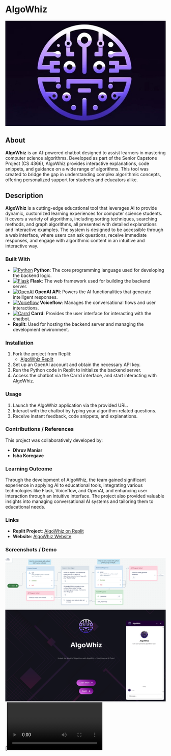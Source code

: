 # AlgoWhiz
![Project Image](https://github.com/Dhruvbam/AlgoWhiz/blob/main/Images/algoowhiz.jpg)
## About
**AlgoWhiz** is an AI-powered chatbot designed to assist learners in mastering computer science algorithms. Developed as part of the Senior Capstone Project (CS 4366), AlgoWhiz provides interactive explanations, code snippets, and guidance on a wide range of algorithms. This tool was created to bridge the gap in understanding complex algorithmic concepts, offering personalized support for students and educators alike.

## Description
**AlgoWhiz** is a cutting-edge educational tool that leverages AI to provide dynamic, customized learning experiences for computer science students. It covers a variety of algorithms, including sorting techniques, searching methods, and graph algorithms, all presented with detailed explanations and interactive examples. The system is designed to be accessible through a web interface, where users can ask questions, receive immediate responses, and engage with algorithmic content in an intuitive and interactive way.

### Built With
- <a href="https://www.python.org/" target="_blank" rel="noreferrer"><img src="https://img.shields.io/badge/Python-3670A0?style=for-the-badge&logo=python&logoColor=ffdd54" width="36" height="36" alt="Python" /></a> **Python**: The core programming language used for developing the backend logic.
- <a href="https://flask.palletsprojects.com/" target="_blank" rel="noreferrer"><img src="https://img.shields.io/badge/Flask-000000?style=for-the-badge&logo=flask&logoColor=white" width="36" height="36" alt="Flask" /></a> **Flask**: The web framework used for building the backend server.
- <a href="https://openai.com/" target="_blank" rel="noreferrer"><img src="https://img.shields.io/badge/OpenAI-412991?style=for-the-badge&logo=openai&logoColor=white" width="36" height="36" alt="OpenAI" /></a> **OpenAI API**: Powers the AI functionalities that generate intelligent responses.
- <a href="https://voiceflow.com/" target="_blank" rel="noreferrer"><img src="https://img.shields.io/badge/Voiceflow-20C9FF?style=for-the-badge&logo=voiceflow&logoColor=white" width="36" height="36" alt="Voiceflow" /></a> **Voiceflow**: Manages the conversational flows and user interactions.
- <a href="https://carrd.co/" target="_blank" rel="noreferrer"><img src="https://img.shields.io/badge/Carrd-FF6347?style=for-the-badge&logo=carrd&logoColor=white" width="36" height="36" alt="Carrd" /></a> **Carrd**: Provides the user interface for interacting with the chatbot.
- **Replit**: Used for hosting the backend server and managing the development environment.

### Installation
1. Fork the project from Replit:
    - [AlgoWhiz Replit](https://replit.com/@DhruvManiar/AlgoWhiz)
2. Set up an OpenAI account and obtain the necessary API key.
3. Run the Python code in Replit to initialize the backend server.
4. Access the chatbot via the Carrd interface, and start interacting with AlgoWhiz.

### Usage
1. Launch the AlgoWhiz application via the provided URL.
2. Interact with the chatbot by typing your algorithm-related questions.
3. Receive instant feedback, code snippets, and explanations.

### Contributions / References
This project was collaboratively developed by:
- **Dhruv Maniar**
- **Isha Koregave**

### Learning Outcome
Through the development of AlgoWhiz, the team gained significant experience in applying AI to educational tools, integrating various technologies like Flask, Voiceflow, and OpenAI, and enhancing user interaction through an intuitive interface. The project also provided valuable insights into managing conversational AI systems and tailoring them to educational needs.

### Links
- **Replit Project**: [AlgoWhiz on Replit](https://replit.com/@DhruvManiar/AlgoWhiz?v=1)
- **Website**: [AlgoWhiz Website](https://algowhiz.ju.mp/)

### Screenshots / Demo
![Voiceflow](https://github.com/Dhruvbam/AlgoWhiz/blob/main/Images/VoiceFlow.png)
![Webpage](https://github.com/Dhruvbam/AlgoWhiz/blob/main/Images/website.png)
[![Watch the video](https://github.com/Dhruvbam/AlgoWhiz/blob/main/Images/AlgoWhiz%20Demo.mp4)
